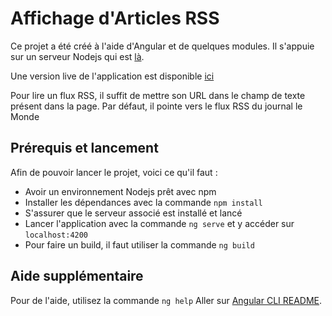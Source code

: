 # Affichage d'Articles RSS

Ce projet a été créé à l'aide d'Angular et de quelques modules.
Il s'appuie sur un serveur Nodejs qui est [là](https://github.com/mzerbo98/RSS-Reader-Server).

Une version live de l'application est disponible [ici](https://edacy-mz-rss.herokuapp.com/)

Pour lire un flux RSS, il suffit de mettre son URL dans le champ de texte présent dans la page. Par défaut, il pointe vers le flux RSS du journal le Monde

## Prérequis et lancement

Afin de pouvoir lancer le projet, voici ce qu'il faut : 
* Avoir un environnement Nodejs prêt avec npm
* Installer les dépendances avec la commande `npm install`
* S'assurer que le serveur associé est installé et lancé
* Lancer l'application avec la commande `ng serve` et y accéder sur `localhost:4200`
* Pour faire un build, il faut utiliser la commande `ng build`

## Aide supplémentaire

Pour de l'aide, utilisez la commande `ng help` Aller sur [Angular CLI README](https://github.com/angular/angular-cli/blob/master/README.md).
